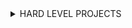 <details>
  <summary>HARD LEVEL PROJECTS</summary>
  <br>
  <ul>
    <li>
      <details>
        <summary>1 - Implement a multi-account strategy using AWS Organizations and IAM roles</summary>
        <ol>
          <li>Create an AWS Organization and set up multiple accounts</li>
          <li>Create IAM roles with specific permissions and attach them to users or groups</li>
          <li>Configure cross-account access using IAM roles</li>
          <li>Implement a centralized billing and cost management strategy</li>
          <li>Monitor and audit user activity across all accounts using AWS CloudTrail</li>
        </ol>
      </details>
    </li>
    <li>
      <details>
        <summary>2 - Implement federated identity management using AWS Cognito and IAM</summary>
        <ol>
          <li>Create an AWS Cognito user pool and configure identity providers such as Google or Facebook</li>
          <li>Configure IAM roles and policies for authenticated and unauthenticated users</li>
          <li>Set up group membership and fine-grained access control using custom attributes</li>
          <li>Integrate Cognito with your web or mobile application using SDKs or APIs</li>
          <li>Implement secure authentication and authorization mechanisms to protect user data</li>
        </ol>
      </details>
    </li>
    <li>
      <details>
        <summary>3 - Implement least privilege access control using IAM policies and Access Analyzer</summary>
        <ol>
          <li>Review and analyze your IAM policies using AWS Access Analyzer</li>
          <li>Identify and remediate overly permissive policies using Access Analyzer recommendations</li>
          <li>Implement least privilege access control using IAM policies and roles</li>
          <li>Use IAM conditions to further restrict access based on factors such as time of day or source IP address</li>
          <li>Monitor and audit user activity using AWS CloudTrail</li>
        </ol>
      </details>
    </li>
  </ul>
</details>
